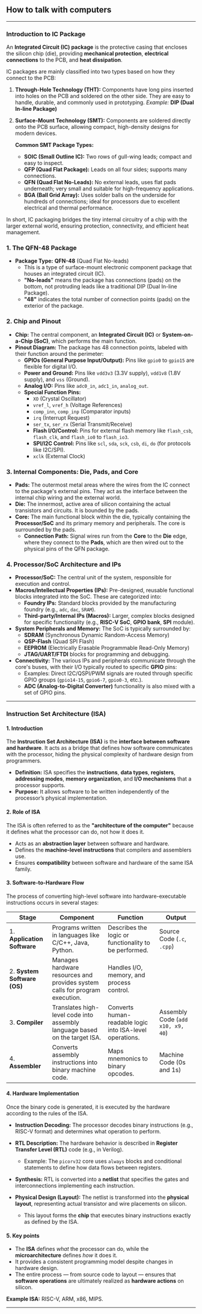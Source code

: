 

## How to talk with computers

---

### Introduction to IC Package

An **Integrated Circuit (IC) package** is the protective casing that encloses the silicon chip (die), providing **mechanical protection**, **electrical connections** to the PCB, and **heat dissipation**.

IC packages are mainly classified into two types based on how they connect to the PCB:

1. **Through-Hole Technology (THT):**
   Components have long pins inserted into holes on the PCB and soldered on the other side. They are easy to handle, durable, and commonly used in prototyping.
   *Example:* **DIP (Dual In-line Package)**

2. **Surface-Mount Technology (SMT):**
   Components are soldered directly onto the PCB surface, allowing compact, high-density designs for modern devices.

   **Common SMT Package Types:**

   * **SOIC (Small Outline IC):** Two rows of gull-wing leads; compact and easy to inspect.
   * **QFP (Quad Flat Package):** Leads on all four sides; supports many connections.
   * **QFN (Quad Flat No-Leads):** No external leads, uses flat pads underneath; very small and suitable for high-frequency applications.
   * **BGA (Ball Grid Array):** Uses solder balls on the underside for hundreds of connections; ideal for processors due to excellent electrical and thermal performance.

In short, IC packaging bridges the tiny internal circuitry of a chip with the larger external world, ensuring protection, connectivity, and efficient heat management.

### 1. The QFN-48 Package
* **Package Type:** **QFN-48** (Quad Flat No-leads)
    * This is a type of surface-mount electronic component package that houses an integrated circuit (IC).
    * **"No-leads"** means the package has connections (pads) on the bottom, not protruding leads like a traditional DIP (Dual In-line Package).
    * **"48"** indicates the total number of connection points (pads) on the exterior of the package.


### 2. Chip and Pinout
* **Chip:** The central component, an **Integrated Circuit (IC)** or **System-on-a-Chip (SoC)**, which performs the main function.
* **Pinout Diagram:** The package has 48 connection points, labeled with their function around the perimeter:
    * **GPIOs (General Purpose Input/Output):** Pins like `gpio0` to `gpio15` are flexible for digital I/O.
    * **Power and Ground:** Pins like `vdd3v3` (3.3V supply), `vdd1v8` (1.8V supply), and `vss` (Ground).
    * **Analog I/O:** Pins like `adc0_in`, `adc1_in`, `analog_out`.
    * **Special Function Pins:**
        * `XO` (Crystal Oscillator)
        * `vref_l`, `vref_h` (Voltage References)
        * `comp_inn`, `comp_inp` (Comparator inputs)
        * `irq` (Interrupt Request)
        * `ser_tx`, `ser_rx` (Serial Transmit/Receive)
        * **Flash I/O/Control:** Pins for external flash memory like `flash_csb`, `flash_clk`, and `flash_io0` to `flash_io3`.
        * **SPI/I2C Control:** Pins like `scl`, `sda`, `sck`, `csb`, `di`, `do` (for protocols like I2C/SPI).
        * `xclk` (External Clock)

### 3. Internal Components: Die, Pads, and Core
* **Pads:** The outermost metal areas where the wires from the IC connect to the package's external pins. They act as the interface between the internal chip wiring and the external world.
* **Die:** The innermost, active area of silicon containing the actual transistors and circuits. It is bounded by the pads.
* **Core:** The main functional block within the die, typically containing the **Processor/SoC** and its primary memory and peripherals. The core is surrounded by the pads.
    * **Connection Path:** Signal wires run from the **Core** to the **Die** edge, where they connect to the **Pads**, which are then wired out to the physical pins of the QFN package.

### 4. Processor/SoC Architecture and IPs
* **Processor/SoC:** The central unit of the system, responsible for execution and control.
* **Macros/Intellectual Properties (IPs):** Pre-designed, reusable functional blocks integrated into the SoC. These are categorized into:
    * **Foundry IPs:** Standard blocks provided by the manufacturing foundry (e.g., `adc`, `dac`, `SRAM`).
    * **Third-party/Internal IPs (Macros):** Larger, complex blocks designed for specific functionality (e.g., **RISC-V SoC**, **GPIO bank**, **SPI** module).
* **System Peripherals and Memory:** The SoC is typically surrounded by:
    * **SDRAM** (Synchronous Dynamic Random-Access Memory)
    * **QSP-Flash** (Quad SPI Flash)
    * **EEPROM** (Electrically Erasable Programmable Read-Only Memory)
    * **JTAG/UART/FTDI** blocks for programming and debugging.
* **Connectivity:** The various IPs and peripherals communicate through the core's buses, with their I/O typically routed to specific **GPIO** pins:
    * Examples: Direct I2C/QSPI/PWM signals are routed through specific GPIO groups (`gpio14-15`, `gpio6-7`, `gpio0-3`, etc.).
    * **ADC (Analog-to-Digital Converter)** functionality is also mixed with a set of GPIO pins.

---

### Instruction Set Architecture (ISA)

#### **1. Introduction**

The **Instruction Set Architecture (ISA)** is the **interface between software and hardware**. It acts as a bridge that defines how software communicates with the processor, hiding the physical complexity of hardware design from programmers.

* **Definition:**
  ISA specifies the **instructions**, **data types**, **registers**, **addressing modes**, **memory organization**, and **I/O mechanisms** that a processor supports.
* **Purpose:**
  It allows software to be written independently of the processor’s physical implementation.


#### **2. Role of ISA**

The ISA is often referred to as the **"architecture of the computer"** because it defines what the processor can do, not how it does it.

* Acts as an **abstraction layer** between software and hardware.
* Defines the **machine-level instructions** that compilers and assemblers use.
* Ensures **compatibility** between software and hardware of the same ISA family.


#### **3. Software-to-Hardware Flow**

The process of converting high-level software into hardware-executable instructions occurs in several stages:

| **Stage**                   | **Component**                                                               | **Function**                                             | **Output**                        |
| --------------------------- | --------------------------------------------------------------------------- | -------------------------------------------------------- | --------------------------------- |
| 1. **Application Software** | Programs written in languages like C/C++, Java, Python.                     | Describes the logic or functionality to be performed.    | Source Code (`.c`, `.cpp`)        |
| 2. **System Software (OS)** | Manages hardware resources and provides system calls for program execution. | Handles I/O, memory, and process control.                |                               |
| 3. **Compiler**             | Translates high-level code into assembly language based on the target ISA.  | Converts human-readable logic into ISA-level operations. | Assembly Code (`add x10, x9, 40`) |
| 4. **Assembler**            | Converts assembly instructions into binary machine code.                    | Maps mnemonics to binary opcodes.                        | Machine Code (0s and 1s)          |


#### **4. Hardware Implementation**

Once the binary code is generated, it is executed by the hardware according to the rules of the ISA.

* **Instruction Decoding:**
  The processor decodes binary instructions (e.g., RISC-V format) and determines what operation to perform.
* **RTL Description:**
  The hardware behavior is described in **Register Transfer Level (RTL)** code (e.g., in Verilog).

  * Example: The `picorv32` core uses `always` blocks and conditional statements to define how data flows between registers.
* **Synthesis:**
  RTL is converted into a **netlist** that specifies the gates and interconnections implementing each instruction.
* **Physical Design (Layout):**
  The netlist is transformed into the **physical layout**, representing actual transistor and wire placements on silicon.

  * This layout forms the **chip** that executes binary instructions exactly as defined by the ISA.



#### **5. Key points**

* The **ISA** defines *what* the processor can do, while the **microarchitecture** defines *how* it does it.
* It provides a consistent programming model despite changes in hardware design.
* The entire process — from source code to layout — ensures that **software operations** are ultimately realized as **hardware actions** on silicon.

**Example ISA:** RISC-V, ARM, x86, MIPS.

---

